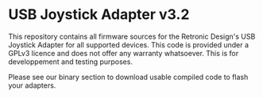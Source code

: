 # USB Joystick Adapter v3.2
This repository contains all firmware sources for the Retronic Design's USB Joystick Adapter for all supported devices. This code is provided under a GPLv3 licence and does not offer any warranty whatsoever. This is for developpement and testing purposes.

Please see our binary section to download usable compiled code to flash your adapters.
